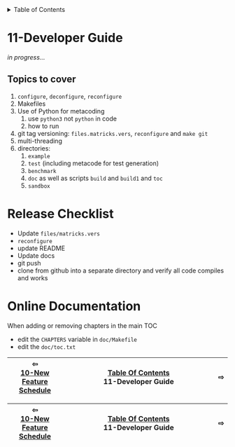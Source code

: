 
<details>
  <summary>Table of Contents</summary>
1. [About](about.md)
2. [License](license.md)
3. [Examples](examples.md)
4. [Features and Release Notes](release-notes.md)
5. [Installation](installation.md)
6. [Using Mathématiques](using-mathematiques.md)
7. [User Guide](coding-guide.md)
8. [Benchmarks](benchmarks.md)
9. [Tests](test.md)
10. [New Feature Schedule](feature-schedule.md)
11. [Developer Guide](developer-guide.md)

</details>



# 11-Developer Guide


*in progress...*

## Topics to cover

1. ```configure```, ```deconfigure```, ```reconfigure```
3. Makefiles
4. Use of Python for metacoding
   1. use `python3` not `python` in code
   2. how to run
6. git tag versioning: ```files.matricks.vers```, ```reconfigure``` and ```make git```
7. multi-threading
8. directories:
   1. ```example```
   1. ```test``` (including metacode for test generation)
   1. ```benchmark```
   1. ```doc``` as well as scripts ```build``` and ```build1``` and ```toc```
   1. ```sandbox```

# Release Checklist

* Update `files/matricks.vers`
* `reconfigure`
* update README
* Update docs
* git push
* clone from github into a separate directory and verify all code compiles and works

# Online Documentation

When adding or removing chapters in the main TOC
+ edit the `CHAPTERS` variable in `doc/Makefile`
+ edit the `doc/toc.txt`

| ⇦ <br />[10-New Feature Schedule](feature-schedule.md)  | [Table Of Contents](toc.md)<br />11-Developer Guide<br /><img width=1000/> | ⇨ <br />   |
| ----------- | ----------- | ----------- |

| ⇦ <br />[10-New Feature Schedule](feature-schedule.md)  | [Table Of Contents](toc.md)<br />11-Developer Guide<br /><img width=1000/> | ⇨ <br />   |
| ----------- | ----------- | ----------- |
